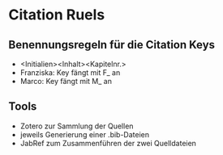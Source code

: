 # Citation Ruels 

## Benennungsregeln für die Citation Keys

* &lt;Initialien>&lt;Inhalt>&lt;Kapitelnr.>
* Franziska: Key fängt mit F_ an
* Marco: Key fängt mit M_ an

## Tools
* Zotero zur Sammlung der Quellen
* jeweils Generierung einer .bib-Dateien
* JabRef zum Zusammenführen der zwei Quelldateien
